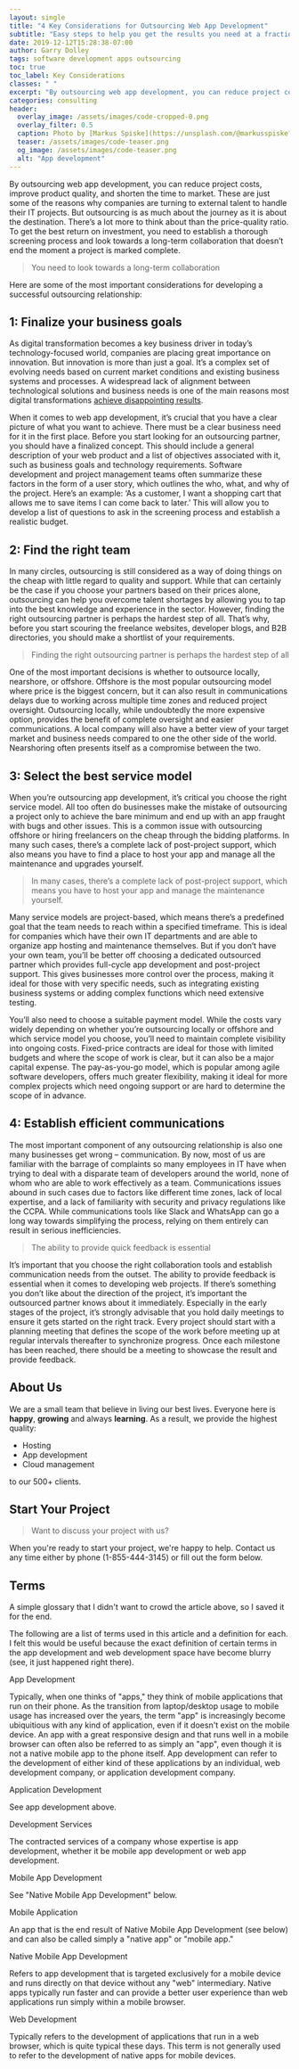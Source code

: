 ```yaml
---
layout: single
title: "4 Key Considerations for Outsourcing Web App Development"
subtitle: "Easy steps to help you get the results you need at a fraction of the cost"
date: 2019-12-12T15:28:38-07:00
author: Garry Dolley
tags: software development apps outsourcing
toc: true
toc_label: Key Considerations
classes: " "
excerpt: "By outsourcing web app development, you can reduce project costs, improve product quality, and shorten the time to market"
categories: consulting
header:
  overlay_image: /assets/images/code-cropped-0.png
  overlay_filter: 0.5
  caption: Photo by [Markus Spiske](https://unsplash.com/@markusspiske?utm_source=unsplash&utm_medium=referral&utm_content=creditCopyText)
  teaser: /assets/images/code-teaser.png
  og_image: /assets/images/code-teaser.png
  alt: "App development"
---
```


By outsourcing web app development, you can reduce project costs, improve
product quality, and shorten the time to market. These are just some of the
reasons why companies are turning to external talent to handle their IT
projects. But outsourcing is as much about the journey as it is about the
destination. There’s a lot more to think about than the price-quality ratio. To
get the best return on investment, you need to establish a thorough screening
process and look towards a long-term collaboration that doesn’t end the moment
a project is marked complete.

<blockquote class="ludwig">
You need to look towards a long-term collaboration
</blockquote>

Here are some of the most important considerations for developing a successful
outsourcing relationship:

1: Finalize your business goals
-------------------------------

As digital transformation becomes a key business driver in today’s
technology-focused world, companies are placing great importance on innovation.
But innovation is more than just a goal. It’s a complex set of evolving needs
based on current market conditions and existing business systems and processes.
A widespread lack of alignment between technological solutions and business
needs is one of the main reasons most digital transformations [achieve disappointing results](https://ceoworld.biz/2019/03/30/most-digital-transformations-fail-heres-how-to-change-that/).

When it comes to web app development, it’s crucial that you have a clear
picture of what you want to achieve. There must be a clear business need for it
in the first place. Before you start looking for an outsourcing partner, you
should have a finalized concept. This should include a general description of
your web product and a list of objectives associated with it, such as business
goals and technology requirements. Software development and project management
teams often summarize these factors in the form of a user story, which outlines
the who, what, and why of the project. Here’s an example: ‘As a customer, I
want a shopping cart that allows me to save items I can come back to later.’
This will allow you to develop a list of questions to ask in the screening
process and establish a realistic budget.

2: Find the right team
----------------------

In many circles, outsourcing is still considered as a way of doing things on
the cheap with little regard to quality and support. While that can certainly
be the case if you choose your partners based on their prices alone,
outsourcing can help you overcome talent shortages by allowing you to tap into
the best knowledge and experience in the sector. However, finding the right
outsourcing partner is perhaps the hardest step of all. That’s why, before you
start scouring the freelance websites, developer blogs, and B2B directories,
you should make a shortlist of your requirements.

<blockquote class="ludwig">
Finding the right outsourcing partner is perhaps the hardest step of all
</blockquote>

One of the most important decisions is whether to outsource locally, nearshore,
or offshore. Offshore is the most popular outsourcing model where price is the
biggest concern, but it can also result in communications delays due to working
across multiple time zones and reduced project oversight. Outsourcing locally,
while undoubtedly the more expensive option, provides the benefit of complete
oversight and easier communications. A local company will also have a better
view of your target market and business needs compared to one the other side of
the world. Nearshoring often presents itself as a compromise between the two.

3: Select the best service model
--------------------------------

When you’re outsourcing app development, it’s critical you choose the right
service model. All too often do businesses make the mistake of outsourcing a
project only to achieve the bare minimum and end up with an app fraught with
bugs and other issues. This is a common issue with outsourcing offshore or
hiring freelancers on the cheap through the bidding platforms. In many such
cases, there’s a complete lack of post-project support, which also means you
have to find a place to host your app and manage all the maintenance and
upgrades yourself.

<blockquote class="ludwig">
In many cases, there’s a complete lack of post-project support, which means you have to host your app and manage the maintenance yourself.
</blockquote>

Many service models are project-based, which means there’s a predefined goal
that the team needs to reach within a specified timeframe. This is ideal for
companies which have their own IT departments and are able to organize app
hosting and maintenance themselves. But if you don’t have your own team, you’ll
be better off choosing a dedicated outsourced partner which provides full-cycle
app development and post-project support. This gives businesses more control over
the process, making it ideal for those with very specific needs, such as
integrating existing business systems or adding complex functions which need
extensive testing.

You’ll also need to choose a suitable payment model. While the costs vary
widely depending on whether you’re outsourcing locally or offshore and which
service model you choose, you’ll need to maintain complete visibility into
ongoing costs. Fixed-price contracts are ideal for those with limited budgets
and where the scope of work is clear, but it can also be a major capital
expense. The pay-as-you-go model, which is popular among agile software
developers, offers much greater flexibility, making it ideal for more complex
projects which need ongoing support or are hard to determine the scope of in
advance.

4: Establish efficient communications
-------------------------------------

The most important component of any outsourcing relationship is also one many
businesses get wrong – communication. By now, most of us are familiar with the
barrage of complaints so many employees in IT have when trying to deal with a
disparate team of developers around the world, none of whom who are able to
work effectively as a team. Communications issues abound in such cases due to
factors like different time zones, lack of local expertise, and a lack of
familiarity with security and privacy regulations like the CCPA. While
communications tools like Slack and WhatsApp can go a long way towards
simplifying the process, relying on them entirely can result in serious
inefficiencies.

<blockquote class="ludwig">
The ability to provide quick feedback is essential
</blockquote>

It’s important that you choose the right collaboration tools and establish
communication needs from the outset. The ability to provide feedback is
essential when it comes to developing web projects. If there’s something you
don’t like about the direction of the project, it’s important the outsourced
partner knows about it immediately. Especially in the early stages of the
project, it’s strongly advisable that you hold daily meetings to ensure it gets
started on the right track. Every project should start with a planning meeting
that defines the scope of the work before meeting up at regular intervals
thereafter to synchronize progress. Once each milestone has been reached, there
should be a meeting to showcase the result and provide feedback.

About Us
--------

We are a small team that believe in living our best lives.  Everyone
here is **happy**, **growing** and always **learning**.  As a result,
we provide the highest quality:

<ul>
  <li>Hosting</li>
  <li>App development</li>
  <li>Cloud management</li>
  </ul>

to our 500+ clients.

Start Your Project
------------------

<blockquote class="ludwig">
Want to discuss your project with us?  
</blockquote>


When you're ready to start your project, we're happy to help.  Contact
us any time either by phone (1-855-444-3145) or fill out the form below.

<div class="_form_1"></div><script src="https://arpnetworks.activehosted.com/f/embed.php?id=1" type="text/javascript" charset="utf-8"></script>

Terms
-----

A simple glossary that I didn't want to crowd the article above, so I saved it
for the end.

The following are a list of terms used in this article and a definition for
each.  I felt this would be useful because the exact definition of certain
terms in the app development and web development space have become blurry (see,
it just happened right there).

<dd>
  <dt>App Development</dt>
  <dl>

Typically, when one thinks of "apps," they think of mobile applications that
run on their phone.  As the transition from laptop/desktop usage to mobile
usage has increased over the years, the term "app" is increasingly become
ubiquitious with any kind of application, even if it doesn't exist on the
mobile device.  An app with a great responsive design and that runs well in a
mobile browser can often also be referred to as simply an "app", even though it
is not a native mobile app to the phone itself.  App development can refer to
the development of either kind of these applications by an individual, web
development company, or application development company.

  </dl>

  <dt>Application Development</dt>
  <dl>

See app development above.

  </dl>

  <dt>Development Services</dt>
  <dl>

The contracted services of a company whose expertise is app development,
whether it be mobile app development or web app development.

  </dl>

  <dt>Mobile App Development</dt>
  <dl>

See "Native Mobile App Development" below.

  </dl>

  <dt>Mobile Application</dt>
  <dl>

An app that is the end result of Native Mobile App Development (see below) and
can also be called simply a "native app" or "mobile app."

  </dl>

  <dt>Native Mobile App Development</dt>

  <dl>

Refers to app development that is targeted exclusively for a mobile device and
runs directly on that device without any "web" intermediary.  Native apps
typically run faster and can provide a better user experience than web
applications run simply within a mobile browser.

  </dl>

  <dt>Web Development</dt>
  <dl>

Typically refers to the development of applications that run in a web browser,
which is quite typical these days.  This term is not generally used to refer to
the development of native apps for mobile devices.

  </dl>
</dd>

